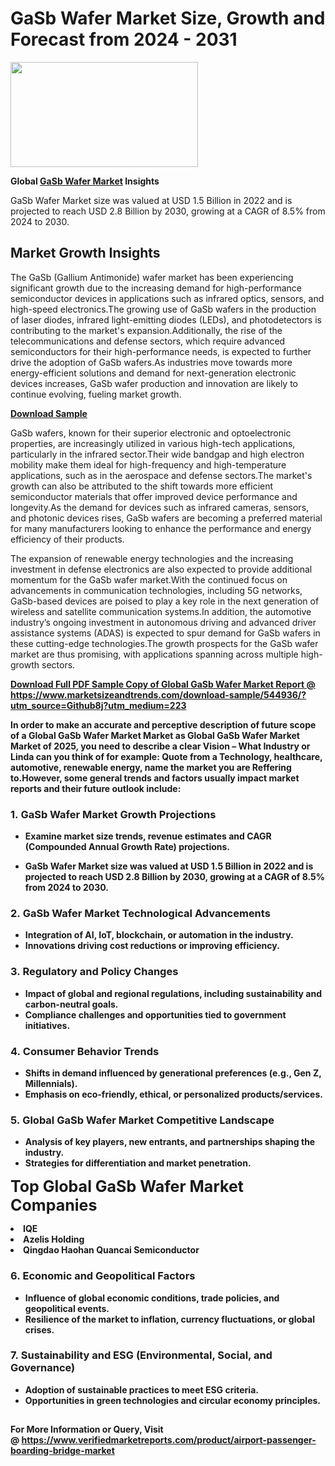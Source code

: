 <H1>GaSb Wafer Market Size, Growth and Forecast from 2024 - 2031</H1><img class="aligncenter size-medium wp-image-584254" src="https://thirdeyenews.in/wp-content/uploads/2024/09/Global-Market-Research-300x168.jpeg" alt="" width="300" height="168" /><p><strong>Global&nbsp;<a href="https://www.marketsizeandtrends.com/download-sample/544936/?utm_source=Github8j?utm_medium=223">GaSb Wafer Market</a> Insights</strong></p><p>GaSb Wafer Market size was valued at USD 1.5 Billion in 2022 and is projected to reach USD 2.8 Billion by 2030, growing at a CAGR of 8.5% from 2024 to 2030.</p><p><h2>Market Growth Insights</h2> <p>The GaSb (Gallium Antimonide) wafer market has been experiencing significant growth due to the increasing demand for high-performance semiconductor devices in applications such as infrared optics, sensors, and high-speed electronics.The growing use of GaSb wafers in the production of laser diodes, infrared light-emitting diodes (LEDs), and photodetectors is contributing to the market's expansion.Additionally, the rise of the telecommunications and defense sectors, which require advanced semiconductors for their high-performance needs, is expected to further drive the adoption of GaSb wafers.As industries move towards more energy-efficient solutions and demand for next-generation electronic devices increases, GaSb wafer production and innovation are likely to continue evolving, fueling market growth.</p> <p><strong><a href="#">Download Sample</a></strong></p> <p>GaSb wafers, known for their superior electronic and optoelectronic properties, are increasingly utilized in various high-tech applications, particularly in the infrared sector.Their wide bandgap and high electron mobility make them ideal for high-frequency and high-temperature applications, such as in the aerospace and defense sectors.The market's growth can also be attributed to the shift towards more efficient semiconductor materials that offer improved device performance and longevity.As the demand for devices such as infrared cameras, sensors, and photonic devices rises, GaSb wafers are becoming a preferred material for many manufacturers looking to enhance the performance and energy efficiency of their products.</p> <p>The expansion of renewable energy technologies and the increasing investment in defense electronics are also expected to provide additional momentum for the GaSb wafer market.With the continued focus on advancements in communication technologies, including 5G networks, GaSb-based devices are poised to play a key role in the next generation of wireless and satellite communication systems.In addition, the automotive industry’s ongoing investment in autonomous driving and advanced driver assistance systems (ADAS) is expected to spur demand for GaSb wafers in these cutting-edge technologies.The growth prospects for the GaSb wafer market are thus promising, with applications spanning across multiple high-growth sectors.</p> <p><strong><a href="#"></p><p><span class=""><strong>Download Full PDF Sample Copy of Global GaSb Wafer Market Report</strong> @ <a href="https://www.marketsizeandtrends.com/download-sample/544936/?utm_source=Github8j?utm_medium=223" target="_blank">https://www.marketsizeandtrends.com/download-sample/544936/?utm_source=Github8j?utm_medium=223</a></span></p><p>In order to make an accurate and perceptive description of future scope of a Global&nbsp;GaSb Wafer Market Market as Global&nbsp;GaSb Wafer Market Market of 2025, you need to describe a clear Vision &ndash; What Industry or Linda can you think of for example: Quote from a Technology, healthcare, automotive, renewable energy, name the market you are Reffering to.However, some general trends and factors usually impact market reports and their future outlook include:</p><h3>1.&nbsp;<strong>GaSb Wafer Market Growth Projections</strong></h3><ul><li>Examine market size trends, revenue estimates and CAGR (Compounded Annual Growth Rate) projections.</li><li><p>GaSb Wafer Market size was valued at USD 1.5 Billion in 2022 and is projected to reach USD 2.8 Billion by 2030, growing at a CAGR of 8.5% from 2024 to 2030.</p></li></ul><h3>2.&nbsp;<strong>GaSb Wafer Market Technological Advancements</strong></h3><ul><li>Integration of AI, IoT, blockchain, or automation in the industry.</li><li>Innovations driving cost reductions or improving efficiency.</li></ul><h3>3.&nbsp;<strong>Regulatory and Policy Changes</strong></h3><ul><li>Impact of global and regional regulations, including sustainability and carbon-neutral goals.</li><li>Compliance challenges and opportunities tied to government initiatives.</li></ul><h3>4.&nbsp;<strong>Consumer Behavior Trends</strong></h3><ul><li>Shifts in demand influenced by generational preferences (e.g., Gen Z, Millennials).</li><li>Emphasis on eco-friendly, ethical, or personalized products/services.</li></ul><h3>5.&nbsp;<strong>Global GaSb Wafer Market Competitive Landscape</strong></h3><ul><li>Analysis of key players, new entrants, and partnerships shaping the industry.</li><li>Strategies for differentiation and market penetration.</li></ul><p data-pm-slice="1 1 []"><span style="color: inherit; font-family: inherit; font-size: 25px;">Top Global GaSb Wafer Market Companies</span></p><div class="" data-test-id=""><p><li>IQE</li><li> Azelis Holding</li><li> Qingdao Haohan Quancai Semiconductor</li></p></div><h3>6.&nbsp;<strong>Economic and Geopolitical Factors</strong></h3><ul><li>Influence of global economic conditions, trade policies, and geopolitical events.</li><li>Resilience of the market to inflation, currency fluctuations, or global crises.</li></ul><h3>7.&nbsp;<strong>Sustainability and ESG (Environmental, Social, and Governance)</strong></h3><ul><li>Adoption of sustainable practices to meet ESG criteria.</li><li>Opportunities in green technologies and circular economy principles.</li></ul><h2><strong style="font-size: 14px;">For More Information or Query, Visit @&nbsp;</strong><a style="background-color: #ffffff; font-size: 14px;" href="https://www.marketsizeandtrends.com/report/gasb-wafer-market/" target="_blank">https://www.verifiedmarketreports.com/product/airport-passenger-boarding-bridge-market</a></h2>